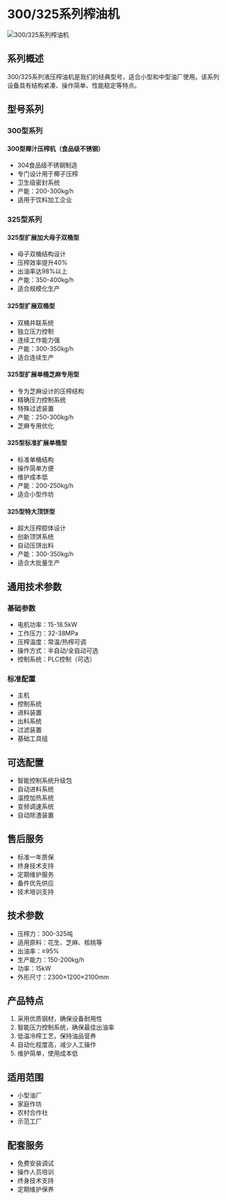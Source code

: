 # 300/325系列榨油机

![300/325系列榨油机](/images/oil-press-300.svg)

## 系列概述

300/325系列液压榨油机是我们的经典型号，适合小型和中型油厂使用。该系列设备具有结构紧凑、操作简单、性能稳定等特点。

## 型号系列

### 300型系列

#### 300型椰汁压榨机（食品级不锈钢）
- 304食品级不锈钢制造
- 专门设计用于椰子压榨
- 卫生级密封系统
- 产能：200-300kg/h
- 适用于饮料加工企业

### 325型系列

#### 325型扩展加大母子双桶型
- 母子双桶结构设计
- 压榨效率提升40%
- 出油率达98%以上
- 产能：350-400kg/h
- 适合规模化生产

#### 325型扩展双桶型
- 双桶并联系统
- 独立压力控制
- 连续工作能力强
- 产能：300-350kg/h
- 适合连续生产

#### 325型扩展单桶芝麻专用型
- 专为芝麻设计的压榨结构
- 精确压力控制系统
- 特殊过滤装置
- 产能：250-300kg/h
- 芝麻专用优化

#### 325型标准扩展单桶型
- 标准单桶结构
- 操作简单方便
- 维护成本低
- 产能：200-250kg/h
- 适合小型作坊

#### 325型特大顶饼型
- 超大压榨腔体设计
- 创新顶饼系统
- 自动压饼出料
- 产能：300-350kg/h
- 适合大批量生产

## 通用技术参数

### 基础参数
- 电机功率：15-18.5kW
- 工作压力：32-38MPa
- 压榨温度：常温/热榨可调
- 操作方式：半自动/全自动可选
- 控制系统：PLC控制（可选）

### 标准配置
- 主机
- 控制系统
- 进料装置
- 出料系统
- 过滤装置
- 基础工具组

## 可选配置
- 智能控制系统升级包
- 自动进料系统
- 温控加热系统
- 变频调速系统
- 自动除渣装置

## 售后服务
- 标准一年质保
- 终身技术支持
- 定期维护服务
- 备件优先供应
- 技术培训支持

## 技术参数

- 压榨力：300-325吨
- 适用原料：花生、芝麻、核桃等
- 出油率：≥95%
- 生产能力：150-200kg/h
- 功率：15kW
- 外形尺寸：2300×1200×2100mm

## 产品特点

1. 采用优质钢材，确保设备耐用性
2. 智能压力控制系统，确保最佳出油率
3. 低温冷榨工艺，保持油品营养
4. 自动化程度高，减少人工操作
5. 维护简单，使用成本低

## 适用范围

- 小型油厂
- 家庭作坊
- 农村合作社
- 示范工厂

## 配套服务

- 免费安装调试
- 操作人员培训
- 终身技术支持
- 定期维护保养
